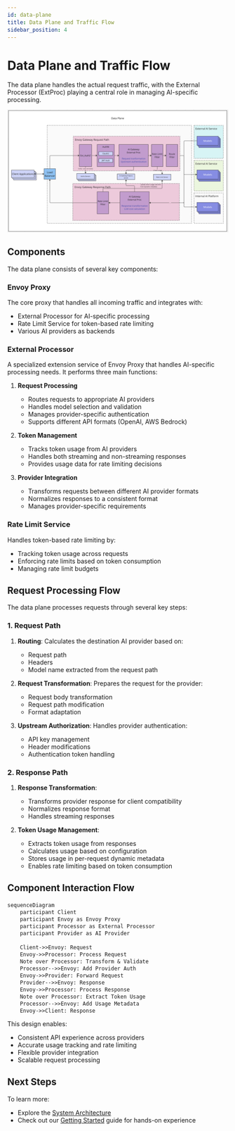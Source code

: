 ```yaml
---
id: data-plane
title: Data Plane and Traffic Flow
sidebar_position: 4
---
```


# Data Plane and Traffic Flow

The data plane handles the actual request traffic, with the External Processor (ExtProc) playing a central role in managing AI-specific processing.

![Data Plane Architecture](../../../static/img/data_plane.png)

## Components

The data plane consists of several key components:

### Envoy Proxy
The core proxy that handles all incoming traffic and integrates with:
- External Processor for AI-specific processing
- Rate Limit Service for token-based rate limiting
- Various AI providers as backends

### External Processor
A specialized extension service of Envoy Proxy that handles AI-specific processing needs. It performs three main functions:

1. **Request Processing**
   - Routes requests to appropriate AI providers
   - Handles model selection and validation
   - Manages provider-specific authentication
   - Supports different API formats (OpenAI, AWS Bedrock)

2. **Token Management**
   - Tracks token usage from AI providers
   - Handles both streaming and non-streaming responses
   - Provides usage data for rate limiting decisions

3. **Provider Integration**
   - Transforms requests between different AI provider formats
   - Normalizes responses to a consistent format
   - Manages provider-specific requirements

### Rate Limit Service
Handles token-based rate limiting by:
- Tracking token usage across requests
- Enforcing rate limits based on token consumption
- Managing rate limit budgets

## Request Processing Flow

The data plane processes requests through several key steps:

### 1. Request Path
1. **Routing**: Calculates the destination AI provider based on:
   - Request path
   - Headers
   - Model name extracted from the request path

2. **Request Transformation**: Prepares the request for the provider:
   - Request body transformation
   - Request path modification
   - Format adaptation

3. **Upstream Authorization**: Handles provider authentication:
   - API key management
   - Header modifications
   - Authentication token handling

### 2. Response Path
1. **Response Transformation**:
   - Transforms provider response for client compatibility
   - Normalizes response format
   - Handles streaming responses

2. **Token Usage Management**:
   - Extracts token usage from responses
   - Calculates usage based on configuration
   - Stores usage in per-request dynamic metadata
   - Enables rate limiting based on token consumption

## Component Interaction Flow

```mermaid
sequenceDiagram
    participant Client
    participant Envoy as Envoy Proxy
    participant Processor as External Processor
    participant Provider as AI Provider

    Client->>Envoy: Request
    Envoy->>Processor: Process Request
    Note over Processor: Transform & Validate
    Processor-->>Envoy: Add Provider Auth
    Envoy->>Provider: Forward Request
    Provider-->>Envoy: Response
    Envoy->>Processor: Process Response
    Note over Processor: Extract Token Usage
    Processor-->>Envoy: Add Usage Metadata
    Envoy->>Client: Response
```

This design enables:
- Consistent API experience across providers
- Accurate usage tracking and rate limiting
- Flexible provider integration
- Scalable request processing

## Next Steps

To learn more:
- Explore the [System Architecture](./system-architecture.md)
- Check out our [Getting Started](../../getting-started/index.md) guide for hands-on experience
